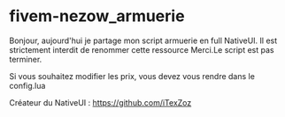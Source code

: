 # fivem-nezow_armuerie
Bonjour, aujourd'hui je partage mon script armuerie en full NativeUI. Il est strictement interdit de renommer cette ressource Merci.Le script est pas terminer.

Si vous souhaitez modifier les prix, vous devez vous rendre dans le config.lua

Créateur du NativeUI : https://github.com/iTexZoz
